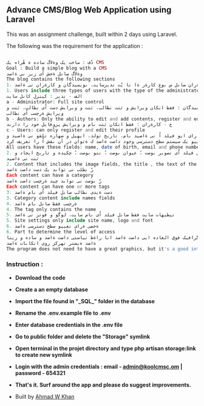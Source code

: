 ## Advance CMS/Blog Web Application using Laravel

This was an assignment challenge, built within 2 days using Laravel.

The following was the requirement for the application :

```php

دٌف : ساخت یک وةلاگ ساده ة هٌراه یک CMS
Goal : Build a simple blog with a CMS
وةلاگ صانل ةخش اٌی زیر نی ةاصد
The blog contains the following sections
1. کارةران صانل س ىوع کارةر ةا نا یٌت ندیرسایت، ىویسيدگان و کارةران نی ةاصد
1. Users include three types of users with the type of the administrator, authors and users
الف - ندیر : کيترل کانل سایت
a - Administrator: Full site control
ب - ىویسيدگان : فقط انکان ویرایش و ثتت نطالب، ثتت و ویرایش دست اٌی نطالب، ثتت و
ویرایش ةرچسب اٌی نطالب
b - Authors: Only the ability to edit and add contents, register and edit categories, register and edit tags
ج - کارةران : فقط انکان ثتت ىام و ویرایش پروفایل خود را دارىد
c - Users: can only register and edit their profile
تهام کارةران دارای ایو فیلد اٌ نی ةاصيد ىام، تاریخ تولد، ایهیل و صهاره تلفو نی ةاصيد و
هٌچيیو یک سیستم سطح دسترسی وجود داصت ةاصد ک ةتوان در آن ىقش اٌ را تعریف کرد
All users have these fields: name, date of birth, email and phone number, and there is also an access level system that can define roles .
2. نطالب ک صانل فیلد اٌی تصویر ىوصت ،ً عيوان ىوصت ،ً نتو ىوصت ،ً چکیده و تاریخ ایجاد و
ثتت نی ةاصيد
2. Content that includes the image fields, the title , the text of the article, the abstract and the date of creation and registration
رٌ نطلب نی تواىد یک دست داصت ةاصد
Each content can have a category
رٌ ىوصت نی تواىد چيد ةرچسب داصت ةاصد
Each content can have one or more tags
3. دست ةيدی نطالب صانل فیلد اٌی ىام ةاصد
3. Category content include names fields
4. ةرچسب فقط صانل ىام ةاصد
4. The tag only contains the name
5. تيظیهات سایت فقط صانل فیلد اٌی ىام سایت، لوگو و فوتر نی ةاصد
5. Site settings only include site name, logo and font
6. ةخضی ةرای تعییو سطح دسترسی ةاصد
6. Part to determine the level of access
ةرىان لازم ىیست گرافیک فوق العاده ایی داصت ةاصد انا راةط نياستی داصت ةاصد و ساده و زیتا
ةاصد ةیضتر تهرکز روی انکاىات ةاصد
The program does not need to have a great graphics, but it's a good interface and it's simple and beautiful to focus more on features .

```

### Instruction :
- **Download the code**
- **Create a an empty database**
- **Import the file found in "\_SQL\_" folder in the database**
- **Rename the .env.example file to .env**
- **Enter database credentials in the .env file**
- **Go to public folder and delete the "Storage" symlink**
- **Open terminal in the projet directory and type php artisan storage:link to create new symlink**
- **Login with the admin credentials : email - admin@koolcmsc.om | password - 654321**
- **That's it. Surf around the app and please do suggest improvements.**



- Built by [Ahmad W Khan](http://AhmadWKhan.com)
